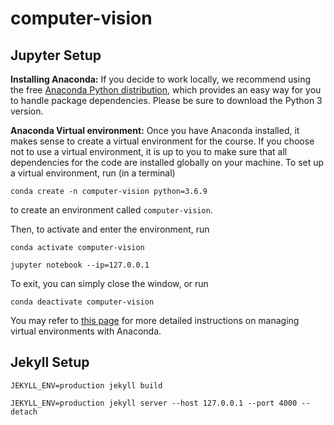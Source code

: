 # computer-vision

## Jupyter Setup

**Installing Anaconda:**
If you decide to work locally, we recommend using the free [Anaconda Python distribution](https://www.anaconda.com/download/), which provides an easy way for you to handle package dependencies. Please be sure to download the Python 3 version.

**Anaconda Virtual environment:**
Once you have Anaconda installed, it makes sense to create a virtual environment for the course. If you choose not to use a virtual environment, it is up to you to make sure that all dependencies for the code are installed globally on your machine. To set up a virtual environment, run (in a terminal)

`conda create -n computer-vision python=3.6.9`

to create an environment called `computer-vision`.

Then, to activate and enter the environment, run

`conda activate computer-vision`

`jupyter notebook --ip=127.0.0.1`

To exit, you can simply close the window, or run

`conda deactivate computer-vision`

You may refer to [this page](https://conda.io/docs/user-guide/tasks/manage-environments.html) for more detailed instructions on managing virtual environments with Anaconda.

## Jekyll Setup

`JEKYLL_ENV=production jekyll build`

`JEKYLL_ENV=production jekyll server --host 127.0.0.1 --port 4000 --detach`
